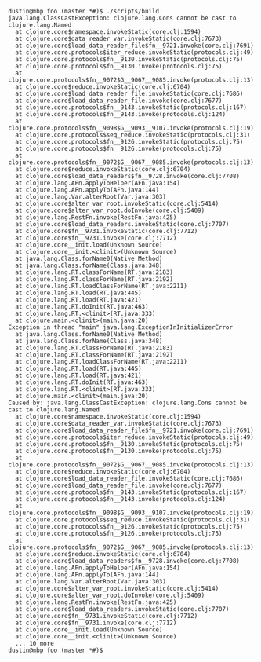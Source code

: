     dustin@mbp foo (master *#)$ ./scripts/build
    java.lang.ClassCastException: clojure.lang.Cons cannot be cast to clojure.lang.Named
      at clojure.core$namespace.invokeStatic(core.clj:1594)
      at clojure.core$data_reader_var.invokeStatic(core.clj:7673)
      at clojure.core$load_data_reader_file$fn__9721.invoke(core.clj:7691)
      at clojure.core.protocols$iter_reduce.invokeStatic(protocols.clj:49)
      at clojure.core.protocols$fn__9130.invokeStatic(protocols.clj:75)
      at clojure.core.protocols$fn__9130.invoke(protocols.clj:75)
      at clojure.core.protocols$fn__9072$G__9067__9085.invoke(protocols.clj:13)
      at clojure.core$reduce.invokeStatic(core.clj:6704)
      at clojure.core$load_data_reader_file.invokeStatic(core.clj:7686)
      at clojure.core$load_data_reader_file.invoke(core.clj:7677)
      at clojure.core.protocols$fn__9143.invokeStatic(protocols.clj:167)
      at clojure.core.protocols$fn__9143.invoke(protocols.clj:124)
      at clojure.core.protocols$fn__9098$G__9093__9107.invoke(protocols.clj:19)
      at clojure.core.protocols$seq_reduce.invokeStatic(protocols.clj:31)
      at clojure.core.protocols$fn__9126.invokeStatic(protocols.clj:75)
      at clojure.core.protocols$fn__9126.invoke(protocols.clj:75)
      at clojure.core.protocols$fn__9072$G__9067__9085.invoke(protocols.clj:13)
      at clojure.core$reduce.invokeStatic(core.clj:6704)
      at clojure.core$load_data_readers$fn__9728.invoke(core.clj:7708)
      at clojure.lang.AFn.applyToHelper(AFn.java:154)
      at clojure.lang.AFn.applyTo(AFn.java:144)
      at clojure.lang.Var.alterRoot(Var.java:303)
      at clojure.core$alter_var_root.invokeStatic(core.clj:5414)
      at clojure.core$alter_var_root.doInvoke(core.clj:5409)
      at clojure.lang.RestFn.invoke(RestFn.java:425)
      at clojure.core$load_data_readers.invokeStatic(core.clj:7707)
      at clojure.core$fn__9731.invokeStatic(core.clj:7712)
      at clojure.core$fn__9731.invoke(core.clj:7712)
      at clojure.core__init.load(Unknown Source)
      at clojure.core__init.<clinit>(Unknown Source)
      at java.lang.Class.forName0(Native Method)
      at java.lang.Class.forName(Class.java:348)
      at clojure.lang.RT.classForName(RT.java:2183)
      at clojure.lang.RT.classForName(RT.java:2192)
      at clojure.lang.RT.loadClassForName(RT.java:2211)
      at clojure.lang.RT.load(RT.java:445)
      at clojure.lang.RT.load(RT.java:421)
      at clojure.lang.RT.doInit(RT.java:463)
      at clojure.lang.RT.<clinit>(RT.java:333)
      at clojure.main.<clinit>(main.java:20)
    Exception in thread "main" java.lang.ExceptionInInitializerError
      at java.lang.Class.forName0(Native Method)
      at java.lang.Class.forName(Class.java:348)
      at clojure.lang.RT.classForName(RT.java:2183)
      at clojure.lang.RT.classForName(RT.java:2192)
      at clojure.lang.RT.loadClassForName(RT.java:2211)
      at clojure.lang.RT.load(RT.java:445)
      at clojure.lang.RT.load(RT.java:421)
      at clojure.lang.RT.doInit(RT.java:463)
      at clojure.lang.RT.<clinit>(RT.java:333)
      at clojure.main.<clinit>(main.java:20)
    Caused by: java.lang.ClassCastException: clojure.lang.Cons cannot be cast to clojure.lang.Named
      at clojure.core$namespace.invokeStatic(core.clj:1594)
      at clojure.core$data_reader_var.invokeStatic(core.clj:7673)
      at clojure.core$load_data_reader_file$fn__9721.invoke(core.clj:7691)
      at clojure.core.protocols$iter_reduce.invokeStatic(protocols.clj:49)
      at clojure.core.protocols$fn__9130.invokeStatic(protocols.clj:75)
      at clojure.core.protocols$fn__9130.invoke(protocols.clj:75)
      at clojure.core.protocols$fn__9072$G__9067__9085.invoke(protocols.clj:13)
      at clojure.core$reduce.invokeStatic(core.clj:6704)
      at clojure.core$load_data_reader_file.invokeStatic(core.clj:7686)
      at clojure.core$load_data_reader_file.invoke(core.clj:7677)
      at clojure.core.protocols$fn__9143.invokeStatic(protocols.clj:167)
      at clojure.core.protocols$fn__9143.invoke(protocols.clj:124)
      at clojure.core.protocols$fn__9098$G__9093__9107.invoke(protocols.clj:19)
      at clojure.core.protocols$seq_reduce.invokeStatic(protocols.clj:31)
      at clojure.core.protocols$fn__9126.invokeStatic(protocols.clj:75)
      at clojure.core.protocols$fn__9126.invoke(protocols.clj:75)
      at clojure.core.protocols$fn__9072$G__9067__9085.invoke(protocols.clj:13)
      at clojure.core$reduce.invokeStatic(core.clj:6704)
      at clojure.core$load_data_readers$fn__9728.invoke(core.clj:7708)
      at clojure.lang.AFn.applyToHelper(AFn.java:154)
      at clojure.lang.AFn.applyTo(AFn.java:144)
      at clojure.lang.Var.alterRoot(Var.java:303)
      at clojure.core$alter_var_root.invokeStatic(core.clj:5414)
      at clojure.core$alter_var_root.doInvoke(core.clj:5409)
      at clojure.lang.RestFn.invoke(RestFn.java:425)
      at clojure.core$load_data_readers.invokeStatic(core.clj:7707)
      at clojure.core$fn__9731.invokeStatic(core.clj:7712)
      at clojure.core$fn__9731.invoke(core.clj:7712)
      at clojure.core__init.load(Unknown Source)
      at clojure.core__init.<clinit>(Unknown Source)
      ... 10 more
    dustin@mbp foo (master *#)$